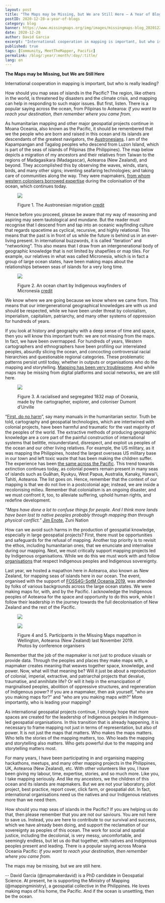 ```yaml
---
layout: post
title: "The Maps may be Missing, but We are Still Here – A Year of Blogs – Dec 2020"
postID: 2020-12-28-a-year-of-blogs
category: blog
banner: https://www.missingmaps.org/img/images/missingmaps-blog_20201228_banner.png
date: 2020-12-28
author: David Garcia 
excerpt: "International cooperation in mapping is important, but who is really leading?"
published: true
tags: [Community, MeetTheMapper, Pacific]
permalink: /blog/:year/:month/:day/:title/
lang: en
---
```

**The Maps may be Missing, but We are Still Here**

International cooperation in mapping is important, but who is really leading?

How should you map seas of islands in the Pacific? The region, like others in the world, is threatened by disasters and the climate crisis, and mapping can help in responding to such major issues. But first, listen. There is a popular saying across the ocean, from Pilipinas to Aotearoa:
*If you want to reach your destination, then remember where you came from.*

As humanitarian mapping and other major geospatial projects continue in Moana Oceania, also known as the Pacific, it should be remembered that we the people who are born and raised in this ocean and its islands are descendants of the greatest navigators, the [Austronesians](https://en.wikipedia.org/wiki/Austronesian_peoples). I am of the Kapampangan and Tagalog peoples who descend from Luzon Island, which is part of the seas of islands of Pilipinas (the Philippines). The map below depicts a migration of my ancestors and their relatives from Taiwan to the regions of Madagasikara (Madagascar), Aotearoa (New Zealand), and beyond. They accomplished this by observing the waves, winds, stars, birds, and many other signs; inventing seafaring technologies; and taking care of communities along the way. They were mapmakers, [from whom western colonisers borrowed expertise](https://en.wikipedia.org/wiki/Enrique_of_Malacca) during the colonisation of the ocean, which continues today.

<figure>
<img src="https://www.missingmaps.org/img/images/missingmaps-blog_20201228_photo1.png">
<p class="caption"> Figure 1. The Austronesian migration <a href="https://www.researchgate.net/figure/Map-outlining-migratory-paths-of-Austronesian-speaking-populations-including-estimated_fig1_224709266" target="\_blank">credit</a></p>
</figure>

Hence before you proceed, please be aware that my way of reasoning and aspiring may seem tautological and mundane. But the reader must recognise that I descend from and tap into an oceanic wayfinding culture that regards spacetime as cyclical, recursive, and highly relational. This means that the past is in front of us while the future is behind us in an ever-living present. In international buzzwords, it is called “iteration” and “networking”. This also means that I draw from an intergenerational body of geographic knowledge that is not limited by shapefiles or map tiles. For example, our relatives in what was called Micronesia, which is in fact a group of large ocean states, have been making maps about the relationships between seas of islands for a very long time.

<figure>
<img src="https://www.missingmaps.org/img/images/missingmaps-blog_20201228_photo2.png">
<p class="caption"> Figure 2. An ocean chart by Indigenous wayfinders of Micronesia <a href="https://www.nationalgeographic.org/media/micronesian-stick-chart/" target="\_blank">credit</a></p>
</figure>

We know where we are going because we know where we came from. This means that our intergenerational geographical knowledges are with us and should be respected, while we have been under threat by colonialism, imperialism, capitalism, patriarchy, and many other systems of oppression for hundreds of years.

If you look at history and geography with a deep sense of time and space, then you will know this important truth: we are not missing from the maps. In fact, we have been overmapped. For hundreds of years, Western cartographers and ethnographers have been profiling our interrelated peoples, absurdly slicing the ocean, and concocting controversial racial hierarchies and questionable regional categories. These problematic patterns persist until today, whether in outputs or organisations who do the mapping and storytelling. [Mapping has been very troublesome](https://thebaffler.com/latest/the-map-and-the-territory-aguilar-gil). And while maps may be missing from digital platforms and social networks, we are still here.

<figure>
<img src="https://www.missingmaps.org/img/images/missingmaps-blog_20201228_photo3.png">
<p class="caption"> Figure 3. A racialised and segregated 1832 map of Oceania, made by the cartographer, explorer, and coloniser Dumont d’Urville </p>
</figure>

“[First, do no harm](https://en.wikipedia.org/wiki/Primum_non_nocere)”, say many manuals in the humanitarian sector. Truth be told, cartography and geospatial technologies, which are intertwined with colonial projects, have been harmful and traumatic for the vast majority of the peoples of the world. The extractive methods of producing geographic knowledge are a core part of the painful construction of international systems that belittle, misunderstand, disrespect, and exploit us peoples of the ocean and our other living relatives. For example, the US military, as it was mapping the Philippines, hosted the largest overseas US military base in our town and left toxic waste that has been making the children suffer. The experience has been [the same across the Pacific](https://www.theguardian.com/world/2020/oct/11/poisoning-the-pacific-new-book-details-us-military-contamination-of-islands-and-ocean). This trend towards extinction continues today, as colonial powers remain present in many seas of islands such as Guåhan, Ryukyu, West Papua, Australia, Kanaky, Hawaiʻi, Tahiti, Aotearoa. The list goes on. Hence, remember that the context of our mapping is that we do not live in a postcolonial age; instead, we are inside a recolonising milieu. Remember that colonialism is an ongoing disaster, and we must confront it, too, to alleviate suffering, uphold human rights, and redefine development.

*“Maps have done a lot to confuse things for people. And I think more lands have been lost to native peoples probably through mapping than through physical conflict.”* [Jim Enote](https://aeon.co/videos/native-cartography-a-bold-mapmaking-project-that-challenges-western-notions-of-place), Zuni Nation

How can we avoid such harms in the production of geospatial knowledge, especially in large geospatial projects? First, there must be opportunities and safeguards for the refusal of mapping. Another top priority is to revisit the ethos, including humanitarian ones, that we enunciate and internalise during our mapping. Next, we must critically support mapping projects led by Indigenous organisations. While we do this we must work with and follow [organisations](https://www.indigenousmaps.com/) that respect Indigenous peoples and Indigenous sovereignty.

Last year, we hosted a mapathon here in Aotearoa, also known as New Zealand, for mapping seas of islands here in our ocean. The event, organised with the support of [FOSS4G-SotM Oceania 2019](https://www.osgeo.org/events/foss4g-sotm-oceania-2019/), was attended by folks of various backgrounds across the large ocean states. We were making maps for, with, and by the Pacific. I acknowledge the Indigenous peoples of Aotearoa for the space and opportunity to do this work, while I follow their leadership in the journey towards the full decolonisation of New Zealand and the rest of the Pacific.

<figure>
<img src="https://www.missingmaps.org/img/images/missingmaps-blog_20201228_photo4.png">
</figure>

<figure>
<img src="https://www.missingmaps.org/img/images/missingmaps-blog_20201228_photo5.png">
<p class="caption"> Figure 4 and 5. Participants in the Missing Maps mapathon in Wellington, Aotearoa (New Zealand) last November 2019. Photos by conference organisers</p>
</figure>

Remember that the job of the mapmaker is not just to produce visuals or provide data. Through the peoples and places they make maps with, a mapmaker creates meaning that weaves together space, knowledge, and power. Now, what will that meaning be? Will it just be about a reproduction of colonial, imperial, extractive, and patriarchal projects that devalue, traumatise, and annihilate life? Or will it help in the emancipation of marginalised peoples, abolition of oppressive structures, and regeneration of Indigenous power? If you are a mapmaker, then ask yourself, “who are you making maps for?” and “who are you making maps *with*?” More importantly, who is leading your mapping?

As international geospatial projects continue, I strongly hope that more spaces are created for the leadership of Indigenous peoples in Indigenous-led geospatial organisations. In this transition that is already happening, it is necessary to frame mapping not just in terms of representation, but also of power.  It is not just the maps that matters. Who makes the maps matters. Who tells the stories of the mapping matters, too. Who leads the mapping and storytelling also matters. Who gets powerful due to the mapping and storytelling matters most.

For many years, I have been participating in and organising mapping hackathons, meetups, and many other mapping projects in the Philippines, UK, Aotearoa (New Zealand), etc. With other volunteers like you, I have been giving my labour, time, expertise, stories, and so much more. Like you, I take mapping seriously. And like my ancestors, we the children of this ocean and its islands are mapmakers. But we are not your laboratory, pilot project, best practice, report cover, click farm, or geospatial dot. In fact, international organisations need us the natives and our Indigenous relatives more than we need them.

How should you map seas of islands in the Pacific? If you are helping us do that, then please remember that you are not our saviours. You are not here to save us. Instead, you are here to contribute to our survival and success, which we have already been doing, and support the reclamation of our sovereignty as peoples of this ocean. The work for social and spatial justice, including the decolonial, is very messy, uncomfortable, and seemingly endless, but let us do that together, with natives and Indigenous peoples present and leading. There is a popular saying across Moana Oceania Pacific:
*If you want to reach your destination, then remember where you came from.*

The maps may be missing, but we are still here.

-- 
David Garcia (@mapmakerdavid) is a PhD candidate in Geospatial Science. At present, he is supporting the Ministry of Mapping (@mappingministry), a geospatial collective in the  Philippines. He loves making maps of his home, the Pacific. And if the ocean is unsettling, then be the ocean.
